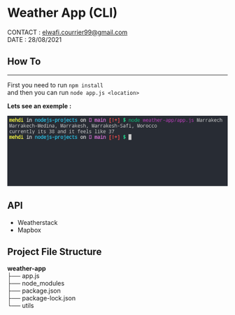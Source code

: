 # Weather App (CLI)

CONTACT : elwafi.courrier99@gmail.com  
DATE : 28/08/2021

## How To

---

First you need to run `npm install`  
and then you can run `node app.js <location>`

**Lets see an exemple :**

![](./1.png)

## API

-   Weatherstack
-   Mapbox

## Project File Structure

**weather-app**  
├── app.js  
├── node_modules  
├── package.json  
├── package-lock.json  
└── utils
